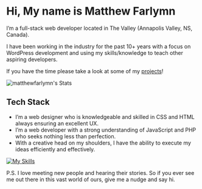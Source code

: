 # Hi, My name is Matthew Farlymn

I’m a full-stack web developer located in The Valley (Annapolis Valley, NS, Canada).

I have been working in the industry for the past 10+ years with a focus on WordPress development and using my skills/knowledge to teach other aspiring developers.

If you have the time please take a look at some of my <a href="https://matthewfarlymn.com/projects/">projects</a>!

![matthewfarlymn's Stats](https://github-readme-stats-virid-rho.vercel.app/api?username=matthewfarlymn&show_icons=true&hide_border=true)

## Tech Stack

- I’m a web designer who is knowledgeable and skilled in CSS and HTML always ensuring an excellent UX.
- I’m a web developer with a strong understanding of JavaScript and PHP who seeks nothing less than perfection.
- With a creative head on my shoulders, I have the ability to execute my ideas efficiently and effectively.

[![My Skills](https://skillicons.dev/icons?i=css,html,js,php,wordpress)](https://skillicons.dev)

P.S. I love meeting new people and hearing their stories. So if you ever see me out there in this vast world of ours, give me a nudge and say hi.
